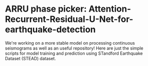 # ARRU phase picker: Attention-Recurrent-Residual-U-Net-for-earthquake-detection
We're working on a more stable model on processing continuous seismograms as well as an useful repository! 
Here are just the simple scripts for model training and prediction using STandford Earthquake Dataset (STEAD) dataset. 
